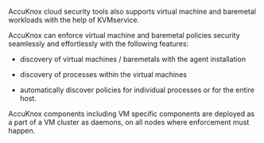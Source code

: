 AccuKnox cloud security tools also supports virtual machine and baremetal workloads with the help of KVMservice.

AccuKnox can enforce virtual machine and baremetal policies security seamlessly and effortlessly with the following features:

   + discovery of virtual machines / baremetals with the agent installation

   + discovery of processes within the virtual machines

   + automatically discover policies for individual processes or for the entire host.

AccuKnox components including VM specific components are deployed as a part of a VM cluster as daemons, on all nodes where enforcement must happen.
